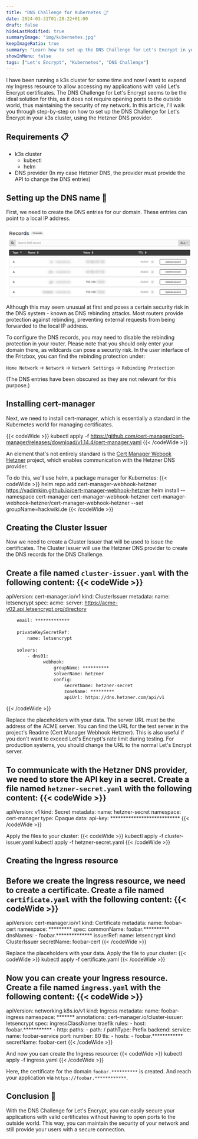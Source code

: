 ```yaml
---
title: "DNS Challenge for Kubernetes 📃"
date: 2024-03-31T01:28:22+01:00
draft: false
hideLastModified: true
summaryImage: "img/kubernetes.jpg"
keepImageRatio: true
summary: "Learn how to set up the DNS Challenge for Let's Encrypt in your k3s cluster."
showInMenu: false
tags: ["Let's Encrypt", "Kubernetes", "DNS Challenge"]
---
```


I have been running a k3s cluster for some time and now I want to expand my Ingress resource to allow accessing my applications with valid Let's Encrypt certificates.
The DNS Challenge for Let's Encrypt seems to be the ideal solution for this, as it does not require opening ports to the outside world, thus maintaining the security of my network.
In this article, I'll walk you through step-by-step on how to set up the DNS Challenge for Let's Encrypt in your k3s cluster, using the Hetzner DNS provider.

## Requirements 📋
  - k3s cluster
    - kubectl
    - helm
  - DNS provider (In my case Hetzner DNS, the provider must provide the API to change the DNS entries)

## Setting up the DNS name 📡
First, we need to create the DNS entries for our domain. These entries can point to a local IP address.

![DNS entries](img/hetzner.png)

Although this may seem unusual at first and poses a certain security risk in the DNS system - known as DNS rebinding attacks. Most routers provide protection against rebinding, preventing external requests from being forwarded to the local IP address.

To configure the DNS records, you may need to disable the rebinding protection in your router. Please note that you should only enter your domain there, as wildcards can pose a security risk. In the user interface of the Fritzbox, you can find the rebinding protection under:

`Home Network` -> `Network` -> `Network Settings` -> `Rebinding Protection`

(The DNS entries have been obscured as they are not relevant for this purpose.)

## Installing cert-manager
Next, we need to install cert-manager, which is essentially a standard in the Kubernetes world for managing certificates.

{{< codeWide >}}
kubectl apply -f https://github.com/cert-manager/cert-manager/releases/download/v1.14.4/cert-manager.yaml
{{< /codeWide >}}

An element that's not entirely standard is the [Cert Manager Webook Hetzner](https://github.com/vadimkim/cert-manager-webhook-hetzner) project, which enables communication with the Hetzner DNS provider.

To do this, we'll use helm, a package manager for Kubernetes:
{{< codeWide >}}
helm repo add cert-manager-webhook-hetzner https://vadimkim.github.io/cert-manager-webhook-hetzner
helm install --namespace cert-manager cert-manager-webhook-hetzner cert-manager-webhook-hetzner/cert-manager-webhook-hetzner --set groupName=hackwiki.de
{{< /codeWide >}}

## Creating the Cluster Issuer
Now we need to create a Cluster Issuer that will be used to issue the certificates. The Cluster Issuer will use the Hetzner DNS provider to create the DNS records for the DNS Challenge.

Create a file named `cluster-issuer.yaml` with the following content:
{{< codeWide >}}
---
apiVersion: cert-manager.io/v1
kind: ClusterIssuer
metadata:
    name: letsencrypt
spec:
    acme:
        server: https://acme-v02.api.letsencrypt.org/directory

        email: *************

        privateKeySecretRef:
            name: letsencrypt

        solvers:
            - dns01:
                  webhook:
                      groupName: **********
                      solverName: hetzner
                      config:
                          secretName: hetzner-secret
                          zoneName: *********
                          apiUrl: https://dns.hetzner.com/api/v1
{{< /codeWide >}}

Replace the placeholders with your data. The server URL must be the address of the ACME server. You can find the URL for the test server in the project's Readme (Cert Manager Webhook Hetzner). This is also useful if you don't want to exceed Let's Encrypt's rate limit during testing. For production systems, you should change the URL to the normal Let's Encrypt server.

To communicate with the Hetzner DNS provider, we need to store the API key in a secret. Create a file named `hetzner-secret.yaml` with the following content:
{{< codeWide >}}
---
apiVersion: v1
kind: Secret
metadata:
    name: hetzner-secret
    namespace: cert-manager
type: Opaque
data:
    api-key: ***************************
{{< /codeWide >}}

Apply the files to your cluster:
{{< codeWide >}}
kubectl apply -f cluster-issuer.yaml
kubectl apply -f hetzner-secret.yaml
{{< /codeWide >}}

## Creating the Ingress resource
Before we create the Ingress resource, we need to create a certificate. Create a file named `certificate.yaml` with the following content:
{{< codeWide >}}
---
apiVersion: cert-manager.io/v1
kind: Certificate
metadata:
    name: foobar-cert
    namespace: *********
spec:
    commonName: foobar.**********
    dnsNames:
        - foobar.**************
    issuerRef:
        name: letsencrypt
        kind: ClusterIssuer
    secretName: foobar-cert
{{< /codeWide >}}

Replace the placeholders with your data. Apply the file to your cluster:
{{< codeWide >}}
kubectl apply -f certificate.yaml
{{< /codeWide >}}

Now you can create your Ingress resource. Create a file named `ingress.yaml` with the following content:
{{< codeWide >}}
---
apiVersion: networking.k8s.io/v1
kind: Ingress
metadata:
    name: foobar-ingress
    namespace: *******
    annotations:
        cert-manager.io/cluster-issuer: letsencrypt
spec:
    ingressClassName: traefik
    rules:
        - host: foobar.***********
        - http:
              paths:
                  - path: /
                    pathType: Prefix
                    backend:
                        service:
                            name: foobar-service
                            port:
                                number: 80
    tls:
        - hosts:
              - foobar.************
          secretName: foobar-cert
{{< /codeWide >}}

And now you can create the Ingress resource:
{{< codeWide >}}
kubectl apply -f ingress.yaml
{{< /codeWide >}}

Here, the certificate for the domain `foobar.**********` is created.
And reach your application via `https://foobar.************`.

## Conclusion 🎉
With the DNS Challenge for Let's Encrypt, you can easily secure your applications with valid certificates without having to open ports to the outside world. This way, you can maintain the security of your network and still provide your users with a secure connection.